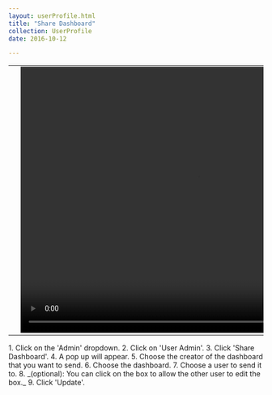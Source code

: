 ```yaml
---
layout: userProfile.html
title: "Share Dashboard"
collection: UserProfile
date: 2016-10-12

---
```


<table>
<tr>
<td width="50px"></td>
<td width="700px">
<video width="700" height="525" controls>
	<source src="/assets/video/UserProfile/How_to_share_dashboard_with_another_user.mp4" type="video/mp4">
	Your browser does not support the video tag.
</video>
</td>
<td width="50px"></td>
</tr>
</table>
1. Click on the 'Admin' dropdown.
2. Click on 'User Admin'.
3. Click 'Share Dashboard'.
4. A pop up will appear.
5. Choose the creator of the dashboard that you want to send.
6. Choose the dashboard.
7. Choose a user to send it to.
8. _(optional): You can click on the box to allow the other user to edit the box._
9. Click 'Update'.
